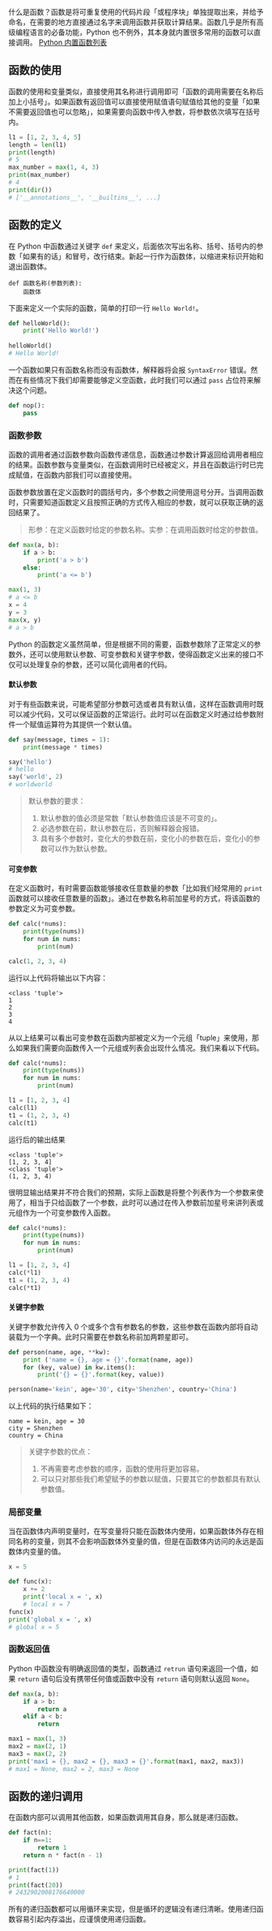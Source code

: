 什么是函数？函数是将可重复使用的代码片段「或程序块」单独提取出来，并给予命名，在需要的地方直接通过名字来调用函数并获取计算结果。函数几乎是所有高级编程语言的必备功能，Python 也不例外，其本身就内置很多常用的函数可以直接调用。
[Python 内置函数列表](https://docs.python.org/3/library/functions.html#abs)

## 函数的使用
函数的使用和变量类似，直接使用其名称进行调用即可「函数的调用需要在名称后加上小括号」。如果函数有返回值可以直接使用赋值语句赋值给其他的变量「如果不需要返回值也可以忽略」，如果需要向函数中传入参数，将参数依次填写在括号内。
```python
l1 = [1, 2, 3, 4, 5]
length = len(l1)
print(length)
# 5
max_number = max(1, 4, 3)
print(max_number)
# 4
print(dir())
# ['__annotations__', '__builtins__', ...]
```

## 函数的定义
在 Python 中函数通过关键字 ```def``` 来定义，后面依次写出名称、括号、括号内的参数「如果有的话」和冒号，改行结束。新起一行作为函数体，以缩进来标识开始和退出函数体。
```
def 函数名称(参数列表):
    函数体
```
下面来定义一个实际的函数，简单的打印一行 ```Hello World!```。
```python
def helloWorld():
    print('Hello World!')
    
helloWorld()
# Hello World!
```

一个函数如果只有函数名称而没有函数体，解释器将会报 ```SyntaxError``` 错误。然而在有些情况下我们却需要能够定义空函数，此时我们可以通过 ```pass``` 占位符来解决这个问题。
```python
def nop():
    pass
```

### 函数参数
函数的调用者通过函数参数向函数传递信息，函数通过参数计算返回给调用者相应的结果。函数参数与变量类似，在函数调用时已经被定义，并且在函数运行时已完成赋值，在函数内部我们可以直接使用。

函数参数放置在定义函数时的圆括号内，多个参数之间使用逗号分开。当调用函数时，只需要知道函数定义且按照正确的方式传入相应的参数，就可以获取正确的返回结果了。

> 形参：在定义函数时给定的参数名称。实参：在调用函数时给定的参数值。

```python
def max(a, b):
    if a > b:
        print('a > b')
    else:
        print('a <= b')

max(1, 3)
# a <= b
x = 4
y = 3
max(x, y)
# a > b
```

Python 的函数定义虽然简单，但是根据不同的需要，函数参数除了正常定义的参数外，还可以使用默认参数、可变参数和关键字参数，使得函数定义出来的接口不仅可以处理复杂的参数，还可以简化调用者的代码。
#### 默认参数
对于有些函数来说，可能希望部分参数可选或者具有默认值，这样在函数调用时既可以减少代码，又可以保证函数的正常运行。此时可以在函数定义时通过给参数附件一个赋值运算符为其提供一个默认值。
```python
def say(message, times = 1):
    print(message * times)

say('hello')
# hello
say('world', 2)
# worldworld
```
> 默认参数的要求：
> 1. 默认参数的值必须是常数「默认参数值应该是不可变的」。
> 2. 必选参数在前，默认参数在后，否则解释器会报错。
> 3. 具有多个参数时，变化大的参数在前，变化小的参数在后，变化小的参数可以作为默认参数。

#### 可变参数
在定义函数时，有时需要函数能够接收任意数量的参数「比如我们经常用的 ```print``` 函数就可以接收任意数量的函数」。通过在参数名称前加星号的方式，将该函数的参数定义为可变参数。
```python
def calc(*nums):
    print(type(nums))
    for num in nums:
        print(num)

calc(1, 2, 3, 4)
```
运行以上代码将输出以下内容：
```shell
<class 'tuple'>
1
2
3
4
```
从以上结果可以看出可变参数在函数内部被定义为一个元组「tuple」来使用，那么如果我们需要向函数传入一个元组或列表会出现什么情况。我们来看以下代码。
```python
def calc(*nums):
    print(type(nums))
    for num in nums:
        print(num)

l1 = [1, 2, 3, 4]
calc(l1)
t1 = (1, 2, 3, 4)
calc(t1)
```
运行后的输出结果
```shell
<class 'tuple'>
[1, 2, 3, 4]
<class 'tuple'>
(1, 2, 3, 4)
```
很明显输出结果并不符合我们的预期，实际上函数是将整个列表作为一个参数来使用了，相当于只给函数了一个参数，此时可以通过在传入参数前加星号来讲列表或元组作为一个可变参数传入函数。
```python
def calc(*nums):
    print(type(nums))
    for num in nums:
        print(num)

l1 = [1, 2, 3, 4]
calc(*l1)
t1 = (1, 2, 3, 4)
calc(*t1)
```

#### 关键字参数
关键字参数允许传入 0 个或多个含有参数名的参数，这些参数在函数内部将自动装载为一个字典。此时只需要在参数名称前加两颗星即可。
```python
def person(name, age, **kw):
    print ('name = {}, age = {}'.format(name, age))
    for (key, value) in kw.items():
        print('{} = {}'.format(key, value))

person(name='kein', age='30', city='Shenzhen', country='China')
```
以上代码的执行结果如下：
```shell
name = kein, age = 30
city = Shenzhen
country = China
```
> 关键字参数的优点：
> 1. 不再需要考虑参数的顺序，函数的使用将更加容易。
> 2. 可以只对那些我们希望赋予的参数以赋值，只要其它的参数都具有默认参数值。




### 局部变量
当在函数体内声明变量时，在写变量将只能在函数体内使用，如果函数体外存在相同名称的变量，则其不会影响函数体外变量的值，但是在函数体内访问的永远是函数体内变量的值。

```python
x = 5

def func(x):
    x += 2
    print('local x = ', x)
    # local x = 7
func(x)
print('global x = ', x)
# global x = 5
```

### 函数返回值
Python 中函数没有明确返回值的类型，函数通过 ```retrun``` 语句来返回一个值，如果 ```return``` 语句后没有携带任何值或函数中没有 ```return``` 语句则默认返回 ```None```。

```python
def max(a, b):
    if a > b:
        return a
    elif a < b:
        return 

max1 = max(1, 3)
max2 = max(2, 1)
max3 = max(2, 2)
print('max1 = {}, max2 = {}, max3 = {}'.format(max1, max2, max3))
# max1 = None, max2 = 2, max3 = None
```

## 函数的递归调用
在函数内部可以调用其他函数，如果函数调用其自身，那么就是递归函数。
```python
def fact(n):
    if n==1:
        return 1
    return n * fact(n - 1)

print(fact(1))
# 1
print(fact(20))
# 2432902008176640000
```
所有的递归函数都可以用循环来实现，但是循环的逻辑没有递归清晰。使用递归函数容易引起内存溢出，应谨慎使用递归函数。
